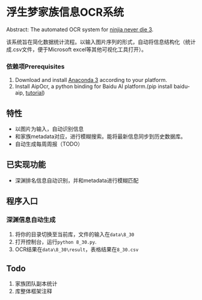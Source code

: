 # 浮生梦家族信息OCR系统
Abstract: The automated OCR system for [ninjia never die 3](http://www.pandadastudio.com/).

该系统旨在简化数据统计流程。以输入图片序列的形式，自动将信息结构化（统计成.csv文件，便于Microsoft excel等其他可视化工具打开）。

### 依赖项Prerequisites

1. Download and install [Anaconda 3](https://www.anaconda.com/distribution/) according to your platform.
2. Install AipOcr, a python binding for Baidu AI platform.(pip install baidu-aip, [tutorial](https://www.jianshu.com/p/e10dc43c38d0))

## 特性

- 以图片为输入，自动识别信息
- 和家族metadata对应，进行模糊搜索。能将最新信息同步到历史数据库。
- 自动生成每周周报（TODO）

## 已实现功能

- 深渊排名信息自动识别，并和metadata进行模糊匹配

## 程序入口

### 深渊信息自动生成

1. 将你的目录切换至当前库，文件的输入在`data\8_30`
2. 打开控制台，运行`python 8_30.py`.
3. OCR结果在`data\8_30\result`，表格结果在`8_30.csv`

## Todo

1. 家族团队副本统计
2. 库整体框架注释